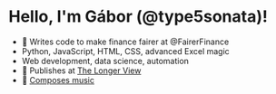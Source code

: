 # Hello, I'm Gábor (@type5sonata)!

* 💸 Writes code to make finance fairer at @FairerFinance
* Python, JavaScript, HTML, CSS, advanced Excel magic
* Web development, data science, automation
* 💭 Publishes at [The Longer View](https://thelongerview.substack.com/)
* 🎻 [Composes music](https://audiomack.com/)

<!---
type5sonata/type5sonata is a ✨ special ✨ repository because its `README.md` (this file) appears on your GitHub profile.
You can click the Preview link to take a look at your changes.
--->
